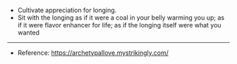 - Cultivate appreciation for longing.
- Sit with the longing as if it were a coal in your belly warming you up; as if it were flavor enhancer for life; as if the longing itself were what you wanted
- ---
- Reference: https://archetypallove.mystrikingly.com/